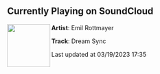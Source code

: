## Currently Playing on SoundCloud

[<img align="left" width="100" src="https://i1.sndcdn.com/artworks-KABOzLU3RyKQiIJR-gRggAA-t500x500.jpg">](https://soundcloud.com/emil-rottmayer/dream-sync)

**Artist**: Emil Rottmayer 

**Track**: Dream Sync

Last updated at 03/19/2023 17:35
